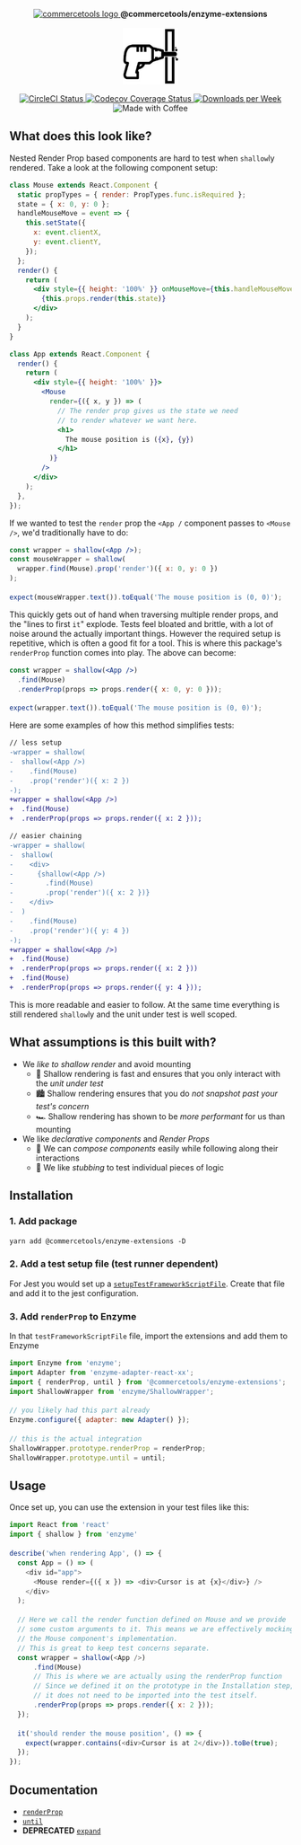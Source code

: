<p align="center">
  <a href="https://commercetools.com/">
    <img alt="commercetools logo" src="http://cdn.rawgit.com/commercetools/press-kit/master/PNG/72DPI/CT%20logo%20chrom%20black%20horizontal%20RGB%2072dpi.png">
  </a>
  <b>@commercetools/enzyme-extensions</b><br /><br />

  <img height="100" alt="Logo" src="https://raw.githubusercontent.com/commercetools/enzyme-extensions/master/logo.jpeg" />
</p>

<p align="center">
  <a href="https://circleci.com/gh/commercetools/enzyme-extensions">
    <img alt="CircleCI Status" src="https://circleci.com/gh/commercetools/enzyme-extensions.svg?style=shield&circle-token=e58fc71dcfcab717a3ab1e529da76ab127d33a5e">
  </a>
  <a href="https://codecov.io/gh/commercetools/enzyme-extensions">
    <img alt="Codecov Coverage Status" src="https://img.shields.io/codecov/c/github/commercetools/enzyme-extensions.svg?style=flat-square">
  </a>
  <a href="https://www.npmjs.com/package/@commercetools/enzyme-extensions">
    <img src="https://img.shields.io/npm/dw/@commercetools/enzyme-extensions.svg?style=flat-square"" alt="Downloads per Week" />
  </a>
  <img alt="Made with Coffee" src="https://img.shields.io/badge/made%20with-%E2%98%95%EF%B8%8F%20coffee-yellow.svg">
</p>

## What does this look like?

Nested Render Prop based components are hard to test when `shallow`ly rendered. Take a look at the following component setup:

```jsx
class Mouse extends React.Component {
  static propTypes = { render: PropTypes.func.isRequired };
  state = { x: 0, y: 0 };
  handleMouseMove = event => {
    this.setState({
      x: event.clientX,
      y: event.clientY,
    });
  };
  render() {
    return (
      <div style={{ height: '100%' }} onMouseMove={this.handleMouseMove}>
        {this.props.render(this.state)}
      </div>
    );
  }
}
```

```jsx
class App extends React.Component {
  render() {
    return (
      <div style={{ height: '100%' }}>
        <Mouse
          render={({ x, y }) => (
            // The render prop gives us the state we need
            // to render whatever we want here.
            <h1>
              The mouse position is ({x}, {y})
            </h1>
          )}
        />
      </div>
    );
  },
});
```

If we wanted to test the `render` prop the `<App /` component passes to `<Mouse />`, we'd traditionally have to do:

```jsx
const wrapper = shallow(<App />);
const mouseWrapper = shallow(
  wrapper.find(Mouse).prop('render')({ x: 0, y: 0 })
);

expect(mouseWrapper.text()).toEqual('The mouse position is (0, 0)');
```

This quickly gets out of hand when traversing multiple render props, and the "lines to first `it`" explode. Tests feel bloated and brittle, with a lot of noise around the actually important things. However the required setup is repetitive, which is often a good fit for a tool. This is where this package's `renderProp` function comes into play. The above can become:

```jsx
const wrapper = shallow(<App />)
  .find(Mouse)
  .renderProp(props => props.render({ x: 0, y: 0 }));

expect(wrapper.text()).toEqual('The mouse position is (0, 0)');
```

Here are some examples of how this method simplifies tests:

```diff
// less setup
-wrapper = shallow(
-  shallow(<App />)
-    .find(Mouse)
-    .prop('render')({ x: 2 })
-);
+wrapper = shallow(<App />)
+  .find(Mouse)
+  .renderProp(props => props.render({ x: 2 }));
```

```diff
// easier chaining
-wrapper = shallow(
-  shallow(
-    <div>
-      {shallow(<App />)
-        .find(Mouse)
-        .prop('render')({ x: 2 })}
-    </div>
-  )
-    .find(Mouse)
-    .prop('render')({ y: 4 })
-);
+wrapper = shallow(<App />)
+  .find(Mouse)
+  .renderProp(props => props.render({ x: 2 }))
+  .find(Mouse)
+  .renderProp(props => props.render({ y: 4 }));
```

This is more readable and easier to follow. At the same time everything is still rendered `shallow`ly and the unit under test is well scoped.

## What assumptions is this built with?

* We _like to shallow render_ and avoid mounting
  * 🤺 Shallow rendering is fast and ensures that you only interact with the _unit under test_
  * 🏙 Shallow rendering ensures that you do _not snapshot past your test's concern_
  * 🏎 Shallow rendering has shown to be _more performant_ for us than mounting
* We like _declarative components_ and _Render Props_
  * 🧠 We can _compose components_ easily while following along their interactions
  * 🔪 We like _stubbing_ to test individual pieces of logic

## Installation

### 1. Add package

`yarn add @commercetools/enzyme-extensions -D`

### 2. Add a test setup file (test runner dependent)

For Jest you would set up a [`setupTestFrameworkScriptFile`](https://facebook.github.io/jest/docs/configuration.html#setuptestframeworkscriptfile-string).
Create that file and add it to the jest configuration.

### 3. Add `renderProp` to Enzyme

In that `testFrameworkScriptFile` file, import the extensions and add them to Enzyme

```js
import Enzyme from 'enzyme';
import Adapter from 'enzyme-adapter-react-xx';
import { renderProp, until } from '@commercetools/enzyme-extensions';
import ShallowWrapper from 'enzyme/ShallowWrapper';

// you likely had this part already
Enzyme.configure({ adapter: new Adapter() });

// this is the actual integration
ShallowWrapper.prototype.renderProp = renderProp;
ShallowWrapper.prototype.until = until;
```

## Usage

Once set up, you can use the extension in your test files like this:

```js
import React from 'react'
import { shallow } from 'enzyme'

describe('when rendering App', () => {
  const App = () => (
    <div id="app">
      <Mouse render={({ x }) => <div>Cursor is at {x}</div>} />
    </div>
  );

  // Here we call the render function defined on Mouse and we provide
  // some custom arguments to it. This means we are effectively mocking
  // the Mouse component's implementation.
  // This is great to keep test concerns separate.
  const wrapper = shallow(<App />)
      .find(Mouse)
      // This is where we are actually using the renderProp function
      // Since we defined it on the prototype in the Installation step,
      // it does not need to be imported into the test itself.
      .renderProp(props => props.render({ x: 2 }));
  });

  it('should render the mouse position', () => {
    expect(wrapper.contains(<div>Cursor is at 2</div>)).toBe(true);
  });
});
```

## Documentation

* [`renderProp`](docs/render-prop.md)
* [`until`](docs/until.md)
* **DEPRECATED** [`expand`](docs/expand.md)
